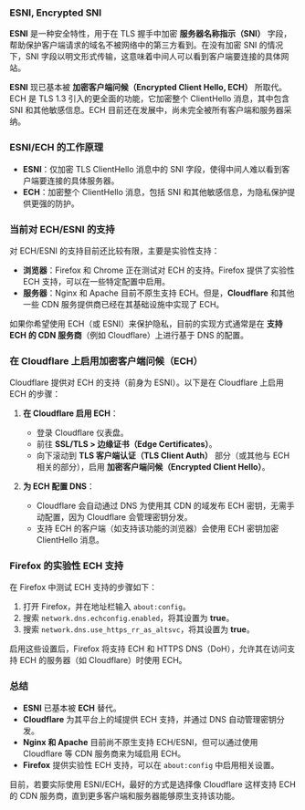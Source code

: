 
### ESNI, Encrypted SNI

**ESNI** 是一种安全特性，用于在 TLS 握手中加密 **服务器名称指示（SNI）** 字段，帮助保护客户端请求的域名不被网络中的第三方看到。在没有加密 SNI 的情况下，SNI 字段以明文形式传输，这意味着中间人可以看到客户端要连接的具体网站。

**ESNI** 现已基本被 **加密客户端问候（Encrypted Client Hello, ECH）** 所取代。ECH 是 TLS 1.3 引入的更全面的功能，它加密整个 ClientHello 消息，其中包含 SNI 和其他敏感信息。ECH 目前还在发展中，尚未完全被所有客户端和服务器采纳。

### ESNI/ECH 的工作原理

- **ESNI**：仅加密 TLS ClientHello 消息中的 SNI 字段，使得中间人难以看到客户端要连接的具体服务器。
- **ECH**：加密整个 ClientHello 消息，包括 SNI 和其他敏感信息，为隐私保护提供更强的防护。

### 当前对 ECH/ESNI 的支持

对 ECH/ESNI 的支持目前还比较有限，主要是实验性支持：

- **浏览器**：Firefox 和 Chrome 正在测试对 ECH 的支持。Firefox 提供了实验性 ECH 支持，可以在一些特定配置中启用。
- **服务器**：Nginx 和 Apache 目前不原生支持 ECH。但是，**Cloudflare** 和其他一些 CDN 服务提供商已经在其基础设施中实现了 ECH。

如果你希望使用 ECH（或 ESNI）来保护隐私，目前的实现方式通常是在 **支持 ECH 的 CDN 服务商**（例如 Cloudflare）上进行基于 DNS 的配置。

### 在 Cloudflare 上启用加密客户端问候（ECH）

Cloudflare 提供对 ECH 的支持（前身为 ESNI）。以下是在 Cloudflare 上启用 ECH 的步骤：

1. **在 Cloudflare 启用 ECH**：
   - 登录 Cloudflare 仪表盘。
   - 前往 **SSL/TLS > 边缘证书（Edge Certificates）**。
   - 向下滚动到 **TLS 客户端认证（TLS Client Auth）** 部分（或其他与 ECH 相关的部分），启用 **加密客户端问候（Encrypted Client Hello）**。

2. **为 ECH 配置 DNS**：
   - Cloudflare 会自动通过 DNS 为使用其 CDN 的域发布 ECH 密钥，无需手动配置，因为 Cloudflare 会管理密钥分发。
   - 支持 ECH 的客户端（如支持该功能的浏览器）会使用 ECH 密钥加密 ClientHello 消息。

### Firefox 的实验性 ECH 支持

在 Firefox 中测试 ECH 支持的步骤如下：

1. 打开 Firefox，并在地址栏输入 `about:config`。
2. 搜索 `network.dns.echconfig.enabled`，将其设置为 **true**。
3. 搜索 `network.dns.use_https_rr_as_altsvc`，将其设置为 **true**。

启用这些设置后，Firefox 将支持 ECH 和 HTTPS DNS（DoH），允许其在访问支持 ECH 的服务器（如 Cloudflare）时使用 ECH。

### 总结

- **ESNI** 已基本被 **ECH** 替代。
- **Cloudflare** 为其平台上的域提供 ECH 支持，并通过 DNS 自动管理密钥分发。
- **Nginx 和 Apache** 目前尚不原生支持 ECH/ESNI，但可以通过使用 Cloudflare 等 CDN 服务商来为域启用 ECH。
- **Firefox** 提供实验性 ECH 支持，可以在 `about:config` 中启用相关设置。

目前，若要实际使用 ESNI/ECH，最好的方式是选择像 Cloudflare 这样支持 ECH 的 CDN 服务商，直到更多客户端和服务器能够原生支持该功能。